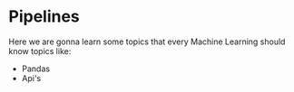 # Pipelines
Here we are gonna learn some topics that every Machine Learning should know
topics like:

- Pandas
- Api's
